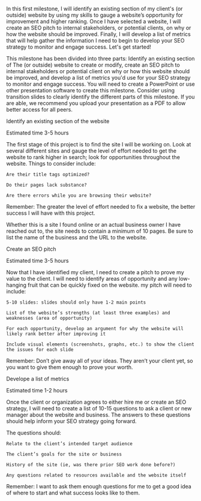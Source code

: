 In this first milestone, I will identify an existing section of my client's (or outside) website by using my skills to gauge a website’s opportunity for improvement and higher ranking. Once I have selected a website, I will create an SEO pitch to internal stakeholders, or potential clients, on why or how the website should be improved. Finally, I will develop a list of metrics that will help gather the information I need to begin to develop your SEO strategy to monitor and engage success. Let's get started! 

This milestone has been divided into three parts: Identify an existing section of The (or outside) website to create or modify, create an SEO pitch to internal stakeholders or potential client on why or how this website should be improved, and develop a list of metrics you'd use for your SEO strategy to monitor and engage success. You will need to create a PowerPoint or use other presentation software to create this milestone. Consider using transition slides to clearly identify the different parts of this milestone. If you are able, we recommend you upload your presentation as a PDF to allow better access for all peers.

Identify an existing section of the website

Estimated time 3-5 hours

The first stage of this project is to find the site I will be working on. Look at several different sites and gauge the level of effort needed to get the website to rank higher in search; look for opportunities throughout the website. Things to consider include:

    Are their title tags optimized?

    Do their pages lack substance?

    Are there errors while you are browsing their website?

Remember: The greater the level of effort needed to fix a website, the better success I will have with this project.

Whether this is a site I found online or an actual business owner I have reached out to, the site needs to contain a minimum of 10 pages. Be sure to list the name of the business and the URL to the website.

Create an SEO pitch

Estimated time 3-5 hours

Now that I have identified my client, I need to create a pitch to prove my value to the client. I will need to identify areas of opportunity and any low-hanging fruit that can be quickly fixed on the website. my pitch will need to include:

    5-10 slides: slides should only have 1-2 main points

    List of the website’s strengths (at least three examples) and weaknesses (area of opportunity)

    For each opportunity, develop an argument for why the website will likely rank better after improving it

    Include visual elements (screenshots, graphs, etc.) to show the client the issues for each slide

Remember: Don’t give away all of your ideas. They aren’t your client yet, so you want to give them enough to prove your worth.

Develope a list of metrics

Estimated time 1-2 hours

Once the client or organization agrees to either hire me or create an SEO strategy, I will need to create a list of 10-15 questions to ask a client or new manager about the website and business. The answers to these questions should help inform your SEO strategy going forward. 

The questions should:

    Relate to the client’s intended target audience

    The client’s goals for the site or business

    History of the site (ie, was there prior SEO work done before?)

    Any questions related to resources available and the website itself

Remember: I want to ask them enough questions for me to get a good idea of where to start and what success looks like to them.



